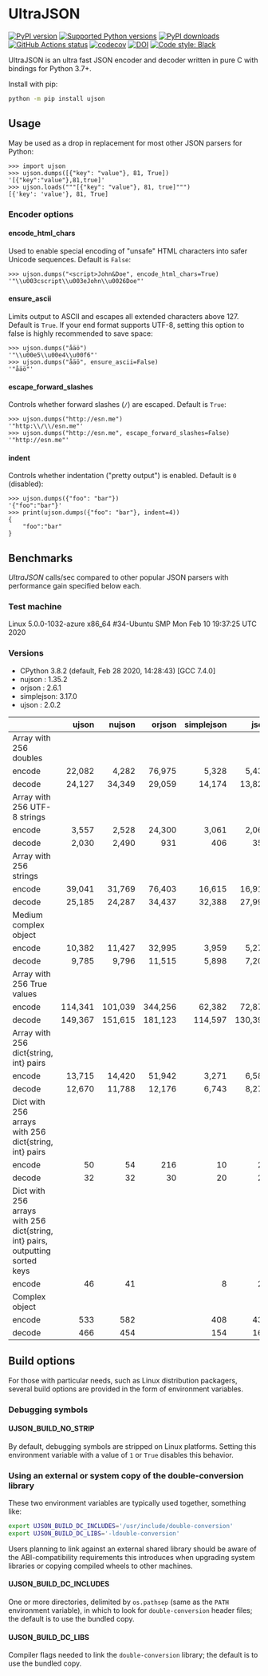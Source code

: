 # UltraJSON

[![PyPI version](https://img.shields.io/pypi/v/ujson.svg?logo=pypi&logoColor=FFE873)](https://pypi.org/project/ujson)
[![Supported Python versions](https://img.shields.io/pypi/pyversions/ujson.svg?logo=python&logoColor=FFE873)](https://pypi.org/project/ujson)
[![PyPI downloads](https://img.shields.io/pypi/dm/ujson.svg)](https://pypistats.org/packages/ujson)
[![GitHub Actions status](https://github.com/ultrajson/ultrajson/workflows/Test/badge.svg)](https://github.com/ultrajson/ultrajson/actions)
[![codecov](https://codecov.io/gh/ultrajson/ultrajson/branch/main/graph/badge.svg)](https://codecov.io/gh/ultrajson/ultrajson)
[![DOI](https://zenodo.org/badge/1418941.svg)](https://zenodo.org/badge/latestdoi/1418941)
[![Code style: Black](https://img.shields.io/badge/code%20style-Black-000000.svg)](https://github.com/psf/black)

UltraJSON is an ultra fast JSON encoder and decoder written in pure C with bindings for
Python 3.7+.

Install with pip:

```sh
python -m pip install ujson
```

## Usage

May be used as a drop in replacement for most other JSON parsers for Python:

```pycon
>>> import ujson
>>> ujson.dumps([{"key": "value"}, 81, True])
'[{"key":"value"},81,true]'
>>> ujson.loads("""[{"key": "value"}, 81, true]""")
[{'key': 'value'}, 81, True]
```

### Encoder options

#### encode_html_chars

Used to enable special encoding of "unsafe" HTML characters into safer Unicode
sequences. Default is `False`:

```pycon
>>> ujson.dumps("<script>John&Doe", encode_html_chars=True)
'"\\u003cscript\\u003eJohn\\u0026Doe"'
```

#### ensure_ascii

Limits output to ASCII and escapes all extended characters above 127. Default is `True`.
If your end format supports UTF-8, setting this option to false is highly recommended to
save space:

```pycon
>>> ujson.dumps("åäö")
'"\\u00e5\\u00e4\\u00f6"'
>>> ujson.dumps("åäö", ensure_ascii=False)
'"åäö"'
```

#### escape_forward_slashes

Controls whether forward slashes (`/`) are escaped. Default is `True`:

```pycon
>>> ujson.dumps("http://esn.me")
'"http:\\/\\/esn.me"'
>>> ujson.dumps("http://esn.me", escape_forward_slashes=False)
'"http://esn.me"'
```

#### indent

Controls whether indentation ("pretty output") is enabled. Default is `0` (disabled):

```pycon
>>> ujson.dumps({"foo": "bar"})
'{"foo":"bar"}'
>>> print(ujson.dumps({"foo": "bar"}, indent=4))
{
    "foo":"bar"
}
```

## Benchmarks

*UltraJSON* calls/sec compared to other popular JSON parsers with performance gain
specified below each.

### Test machine

Linux 5.0.0-1032-azure x86_64 #34-Ubuntu SMP Mon Feb 10 19:37:25 UTC 2020

### Versions

- CPython 3.8.2 (default, Feb 28 2020, 14:28:43) [GCC 7.4.0]
- nujson    : 1.35.2
- orjson    : 2.6.1
- simplejson: 3.17.0
- ujson     : 2.0.2

|                                                                               | ujson      | nujson     | orjson     | simplejson | json       |
|-------------------------------------------------------------------------------|-----------:|-----------:|-----------:|-----------:|-----------:|
| Array with 256 doubles                                                        |            |            |            |            |            |
| encode                                                                        |     22,082 |      4,282 |     76,975 |      5,328 |      5,436 |
| decode                                                                        |     24,127 |     34,349 |     29,059 |     14,174 |     13,822 |
| Array with 256 UTF-8 strings                                                  |            |            |            |            |            |
| encode                                                                        |      3,557 |      2,528 |     24,300 |      3,061 |      2,068 |
| decode                                                                        |      2,030 |      2,490 |        931 |        406 |        358 |
| Array with 256 strings                                                        |            |            |            |            |            |
| encode                                                                        |     39,041 |     31,769 |     76,403 |     16,615 |     16,910 |
| decode                                                                        |     25,185 |     24,287 |     34,437 |     32,388 |     27,999 |
| Medium complex object                                                         |            |            |            |            |            |
| encode                                                                        |     10,382 |     11,427 |     32,995 |      3,959 |      5,275 |
| decode                                                                        |      9,785 |      9,796 |     11,515 |      5,898 |      7,200 |
| Array with 256 True values                                                    |            |            |            |            |            |
| encode                                                                        |    114,341 |    101,039 |    344,256 |     62,382 |     72,872 |
| decode                                                                        |    149,367 |    151,615 |    181,123 |    114,597 |    130,392 |
| Array with 256 dict{string, int} pairs                                        |            |            |            |            |            |
| encode                                                                        |     13,715 |     14,420 |     51,942 |      3,271 |      6,584 |
| decode                                                                        |     12,670 |     11,788 |     12,176 |      6,743 |      8,278 |
| Dict with 256 arrays with 256 dict{string, int} pairs                         |            |            |            |            |            |
| encode                                                                        |         50 |         54 |        216 |         10 |         23 |
| decode                                                                        |         32 |         32 |         30 |         20 |         23 |
| Dict with 256 arrays with 256 dict{string, int} pairs, outputting sorted keys |            |            |            |            |            |
| encode                                                                        |         46 |         41 |            |          8 |         24 |
| Complex object                                                                |            |            |            |            |            |
| encode                                                                        |        533 |        582 |            |        408 |        431 |
| decode                                                                        |        466 |        454 |            |        154 |        164 |

## Build options

For those with particular needs, such as Linux distribution packagers, several
build options are provided in the form of environment variables.

### Debugging symbols

#### UJSON_BUILD_NO_STRIP

By default, debugging symbols are stripped on Linux platforms. Setting this
environment variable with a value of `1` or `True` disables this behavior.

### Using an external or system copy of the double-conversion library

These two environment variables are typically used together, something like:

```sh
export UJSON_BUILD_DC_INCLUDES='/usr/include/double-conversion'
export UJSON_BUILD_DC_LIBS='-ldouble-conversion'
```

Users planning to link against an external shared library should be aware of
the ABI-compatibility requirements this introduces when upgrading system
libraries or copying compiled wheels to other machines.

#### UJSON_BUILD_DC_INCLUDES

One or more directories, delimited by `os.pathsep` (same as the `PATH`
environment variable), in which to look for `double-conversion` header files;
the default is to use the bundled copy.

#### UJSON_BUILD_DC_LIBS

Compiler flags needed to link the `double-conversion` library; the default
is to use the bundled copy.
